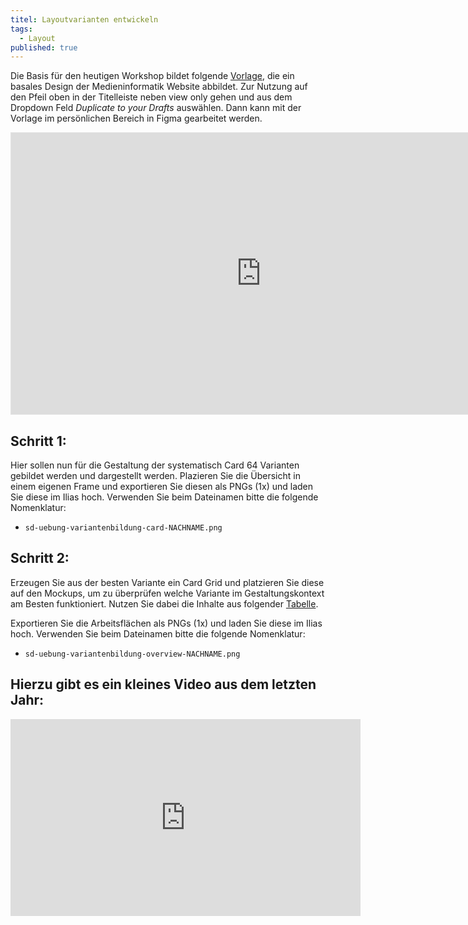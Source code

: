```yaml
---
titel: Layoutvarianten entwickeln
tags: 
  - Layout
published: true
---
```


Die Basis für den heutigen Workshop bildet folgende [Vorlage](https://www.figma.com/file/BCJ2eIOrSMbHgqDQbn8VQi/Variantenbildung?type=design&node-id=3641-4&mode=design), die ein basales Design der Medieninformatik Website abbildet. Zur Nutzung auf den Pfeil oben in der Titelleiste neben view only gehen und aus dem Dropdown Feld *Duplicate to your Drafts* auswählen. Dann kann mit der Vorlage im persönlichen Bereich in Figma gearbeitet werden.

<iframe style="border: 1px solid rgba(0, 0, 0, 0.1);" width="800" height="450" src="https://www.figma.com/embed?embed_host=share&url=https%3A%2F%2Fwww.figma.com%2Ffile%2FBCJ2eIOrSMbHgqDQbn8VQi%2FVariantenbildung%3Ftype%3Ddesign%26node-id%3D3641%253A4%26mode%3Ddesign%26t%3DHUNbnhJXNhOHgaPt-1" allowfullscreen></iframe>

## Schritt 1:

Hier sollen nun für die Gestaltung der systematisch Card 64 Varianten gebildet werden und dargestellt werden. Plazieren Sie die Übersicht in einem eigenen Frame und exportieren Sie diesen als PNGs (1x) und laden Sie diese im Ilias hoch. Verwenden Sie beim Dateinamen bitte die folgende Nomenklatur:

- `sd-uebung-variantenbildung-card-NACHNAME.png`

## Schritt 2:

Erzeugen Sie aus der besten Variante ein Card Grid und platzieren Sie diese auf den Mockups, um zu überprüfen welche Variante im Gestaltungskontext am Besten funktioniert. Nutzen Sie dabei die Inhalte aus folgender [Tabelle](https://docs.google.com/spreadsheets/d/1K67OKQFGvRMsr7pkdTQL0sRERMxq7om9RWGP_fQaJg0/edit?usp=sharing).

Exportieren Sie die Arbeitsflächen als PNGs (1x) und laden Sie diese im Ilias hoch. Verwenden Sie beim Dateinamen bitte die folgende Nomenklatur:

- `sd-uebung-variantenbildung-overview-NACHNAME.png`

## Hierzu gibt es ein kleines Video aus dem letzten Jahr:
<iframe width="560" height="315" src="https://www.youtube.com/embed/aaugAwZU1hQ?si=hDrPRGUsrYZO47e4&amp;controls=0" title="YouTube video player" frameborder="0" allow="accelerometer; autoplay; clipboard-write; encrypted-media; gyroscope; picture-in-picture; web-share" allowfullscreen></iframe>
